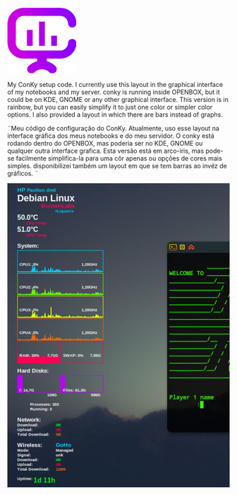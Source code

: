 ![](https://raw.githubusercontent.com/RichardGLara/goho-rainbow/main/images.png)

My ConKy setup code.
I currently use this layout in the graphical interface of my notebooks and my server.
conky is running inside OPENBOX, but it could be on KDE, GNOME or any other graphical interface.
This version is in rainbow, but you can easily simplify it to just one color or simpler color options.
I also provided a layout in which there are bars instead of graphs.


¨Meu código de configuração do ConKy.
Atualmente, uso esse layout na interface gráfica dos meus notebooks e do meu servidor.
O conky está rodando dentro do OPENBOX, mas poderia ser no KDE, GNOME ou qualquer outra interface grafica.
Esta versão está em arco-iris, mas pode-se facilmente simplifica-la para uma côr apenas ou opções de cores mais simples.
disponibilizei também um layout em que se tem barras ao invéz de gráficos.
¨

![](https://raw.githubusercontent.com/RichardGLara/goho-rainbow/main/pic01.png)
